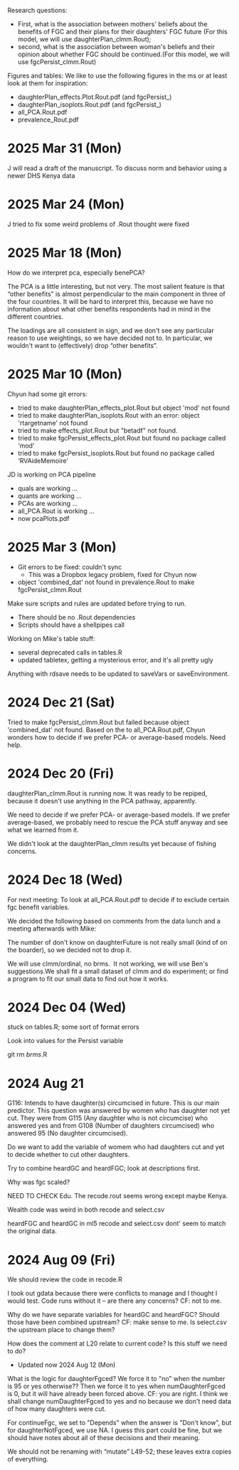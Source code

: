 Research questions:  
* First, what is the association between mothers' beliefs about the benefits of FGC and their plans for their daughters' FGC future (For this model, we will use daughterPlan_clmm.Rout); 
* second, what is the association between woman's beliefs and their opinion about whether FGC should be continued.(For this model, we will use fgcPersist_clmm.Rout)

Figures and tables:
We like to use the following figures in the ms or at least look at them for inspiration:
* daughterPlan_effects.Plot.Rout.pdf (and fgcPersist_)
* daughterPlan_isoplots.Rout.pdf (and fgcPersist_)
* all_PCA.Rout.pdf
* prevalence_Rout.pdf

2025 Mar 31 (Mon)
=================
J will read a draft of the manuscript.
To discuss norm and behavior using a newer DHS Kenya data

2025 Mar 24 (Mon)
=================
J tried to fix some weird problems of .Rout thought were fixed

2025 Mar 18 (Mon)
=================
How do we interpret pca, especially benePCA?

The PCA is a little interesting, but not very. The most salient feature is that “other benefits” is almost perpendicular to the main component in three of the four countries. It will be hard to interpret this, because we have no information about what other benefits respondents had in mind in the different countries.

The loadings are all consistent in sign, and we don't see any particular reason to use weightings, so we have decided not to. In particular, we wouldn't want to (effectively) drop “other benefits”.

2025 Mar 10 (Mon)
=================
Chyun had some git errors:
* tried to make daughterPlan_effects_plot.Rout but object 'mod' not found
* tried to make daughterPlan_isoplots.Rout with an error: object 'rtargetname' not found
* tried to make effects_plot.Rout but "betadf" not found.
* tried to make fgcPersist_effects_plot.Rout but found no package called ‘mod’
* tried to make fgcPersist_isoplots.Rout but found no package called ‘RVAideMemoire’

JD is working on PCA pipeline
* quals are working …
* quants are working …
* PCAs are working …
* all_PCA.Rout is working …
* now pcaPlots.pdf

2025 Mar 3 (Mon)
=================
* Git errors to be fixed: couldn't sync
	* This was a Dropbox legacy problem, fixed for Chyun now
* object 'combined_dat' not found in prevalence.Rout to make fgcPersist_clmm.Rout

Make sure scripts and rules are updated before trying to run. 
* There should be no .Rout dependencies
* Scripts should have a shellpipes call

Working on Mike's table stuff:
* several deprecated calls in tables.R
* updated tabletex, getting a mysterious error, and it's all pretty ugly

Anything with rdsave needs to be updated to saveVars or saveEnvironment.

2024 Dec 21 (Sat)
=================

Tried to make fgcPersist_clmm.Rout but failed because object 'combined_dat' not found.
Based on the to all_PCA.Rout.pdf, Chyun wonders how to decide if we prefer PCA- or average-based models.  Need help. 

2024 Dec 20 (Fri)
=================

daughterPlan_clmm.Rout is running now. It was ready to be repiped, because it doesn't use anything in the PCA pathway, apparently.

We need to decide if we prefer PCA- or average-based models. If we prefer average-based, we probably need to rescue the PCA stuff anyway and see what we learned from it.

We didn't look at the daughterPlan_clmm results yet because of fishing concerns.

2024 Dec 18 (Wed)
=================
For next meeting:
To look at all_PCA.Rout.pdf to decide if to exclude certain fgc benefit variables.

We decided the following based on comments from the data lunch and a meeting afterwards with Mike:

The number of don't know on daughterFuture is not really small (kind of on the boarder), so we decided not to drop it.

We will use clmm/ordinal, no brms.  It not working, we will use Ben's suggestions.We shall fit a small dataset of clmm and do experiment; or find a program to fit our small data to find out how it works.

2024 Dec 04 (Wed)
=================

stuck on tables.R; some sort of format errors

Look into values for the Persist variable

git rm *brms*.R

2024 Aug 21 
===========
G116: Intends to have daughter(s) circumcised in future.  This is our main predictor.  This question was answered by women who has daughter not yet cut. They were from G115 (Any daughter who is not circumcise) who answered yes and from G108 (Number of  daughters circumcised) who answered 95 (No daughter circumcised).   

Do we want to add the variable of womem who had daughters cut and yet to decide whether to cut other daughters.

Try to combine heardGC and heardFGC; look at descriptions first.

Why was fgc scaled?

NEED TO CHECK Edu. The recode.rout seems wrong except maybe Kenya.

Wealth code was weird in both recode and select.csv 

heardFGC and heardGC in ml5 recode and select.csv dont' seem to match the original data.

2024 Aug 09 (Fri)
=================

We should review the code in recode.R

I took out gdata because there were conflicts to manage and I thought I would test. Code runs without it – are there any concerns?
CF:  not to me.

Why do we have separate variables for heardGC and heardFGC? Should those have been combined upstream?
CF: make sense to me.  Is select.csv the upstream place to change them?

How does the comment at L20 relate to current code? Is this stuff we need to do?
* Updated now 2024 Aug 12 (Mon)

What is the logic for daughterFgced? We force it to "no" when the number is 95 or yes otherwise?? Then we force it to yes when numDaughterFgced is 0, but it will have already been forced above.
CF:  you are right.  I think we shall change numDaughterFgced to yes and no because we don't need data of how many daughters were cut.

For continueFgc, we set to "Depends" when the answer is "Don't know", but for daughterNotFgced, we use NA. I guess this part could be fine, but we should have notes about all of these decisions and their meaning.

We should not be renaming with “mutate” L49-52; these leaves extra copies of everything.
